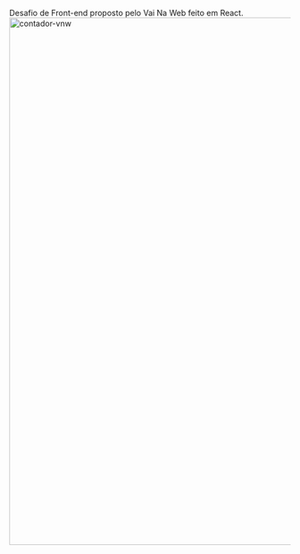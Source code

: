 Desafio de Front-end proposto pelo Vai Na Web feito em React.
 <img width="946" alt="contador-vnw" src="https://github.com/leticiasimoess/contador-vnw/assets/84276913/5fbb4f3a-8798-49b7-b242-cfb6355b9c38">
